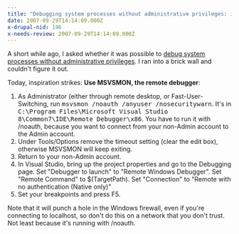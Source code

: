 ```yaml
---
title: "Debugging system processes without administrative privileges: it can be done"
date: 2007-09-29T14:14:09.000Z
x-drupal-nid: 196
x-needs-review: 2007-09-29T14:14:09.000Z
---
```

A short while ago, I asked whether it was possible to [debug system processes without administrative privileges](/content/2007/08/debugging-system-processes-without-administrative-privileges). I ran into a brick wall and couldn't figure it out.

Today, inspiration strikes: **Use MSVSMON, the remote debugger**:

1.  As Administrator (either through remote desktop, or Fast-User-Switching, run <tt>msvsmon /noauth /anyuser /nosecuritywarn</tt>. It's in <tt>C:\Program Files\Microsoft Visual Studio 8\Common7\IDE\Remote Debugger\x86</tt>. You have to run it with /noauth, because you want to connect from your non-Admin account to the Admin account.
2.  Under Tools/Options remove the timeout setting (clear the edit box), otherwise MSVSMON will keep exiting.
3.  Return to your non-Admin account.
4.  In Visual Studio, bring up the project properties and go to the Debugging page. Set "Debugger to launch" to "Remote Windows Debugger". Set "Remote Command" to $(TargetPath). Set "Connection" to "Remote with no authentication (Native only)"
5.  Set your breakpoints and press F5.

Note that it will punch a hole in the Windows firewall, even if you're connecting to localhost, so don't do this on a network that you don't trust. Not least because it's running with /noauth.
